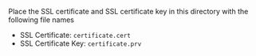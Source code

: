 Place the SSL certificate and SSL certificate key in this directory with the following file names
- SSL Certificate: `certificate.cert`
- SSL Certificate Key: `certificate.prv`